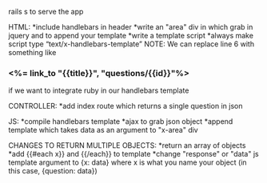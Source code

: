rails s to serve the app

HTML:
	*include handlebars in header
	*write an "area" div in which grab in jquery and to append your template
	*write a template script
			*always make script type “text/x-handlebars-template”
	NOTE: We can replace line 6 with something like <h3><%= link_to "{{title}}", "questions/{{id}}"%></h3> if we want to integrate ruby in our handlebars template

CONTROLLER:
	*add index route which returns a single question in json

JS:
	*compile handlebars template
	*ajax to grab json object
	*append template which takes data as an argument to "x-area" div

CHANGES TO RETURN MULTIPLE OBJECTS:
	*return an array of objects
	*add {{#each x}} and {{/each}} to template
	*change "response" or "data" js template argument to {x: data} where x is what you name your object (in this case, {question: data})
